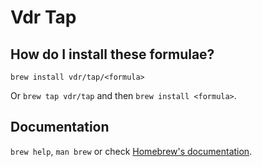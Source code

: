 # Vdr Tap

## How do I install these formulae?

`brew install vdr/tap/<formula>`

Or `brew tap vdr/tap` and then `brew install <formula>`.

## Documentation

`brew help`, `man brew` or check [Homebrew's documentation](https://docs.brew.sh).
